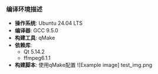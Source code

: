 ### 编译环境描述

- **操作系统**: Ubuntu 24.04 LTS
- **编译器**: GCC 9.5.0
- **构建工具**: qMake
- **依赖库**: 
  - Qt 5.14.2
  - ffmpeg6.1.1
- **构建脚本**: 使用qMake配置
![Example image] test_img.png
